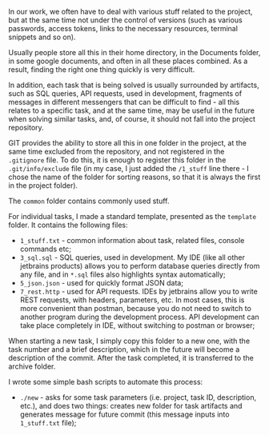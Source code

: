 In our work, we often have to deal with various stuff related to the project, but at the same time not under the control of versions (such as various passwords, access tokens, links to the necessary resources, terminal snippets and so on).

Usually people store all this in their home directory, in the Documents folder, in some google documents, and often in all these places combined. As a result, finding the right one thing quickly is very difficult.

In addition, each task that is being solved is usually surrounded by artifacts, such as SQL queries, API requests, used in development, fragments of messages in different messengers that can be difficult to find - all this relates to a specific task, and at the same time, may be useful in the future when solving similar tasks, and, of course, it should not fall into the project repository.

GIT provides the ability to store all this in one folder in the project, at the same time excluded from the repository, and not registered in the `.gitignore` file. To do this, it is enough to register this folder in the `.git/info/exclude` file (in my case, I just added the `/1_stuff` line there - I chose the name of the folder for sorting reasons, so that it is always the first in the project folder).

The `common` folder contains commonly used stuff.

For individual tasks, I made a standard template, presented as the `template` folder. It contains the following files:
* `1_stuff.txt` - common information about task, related files, console commands etc;
* `3_sql.sql` - SQL queries, used in development. My IDE (like all other jetbrains products) allows you to perform database queries directly from any file, and in `*.sql` files also highlights syntax automatically;
* `5_json.json` - used for quickly format JSON data;
* `7_rest.http` - used for API requests. IDEs by jetbrains allow you to write REST requests, with headers, parameters, etc. In most cases, this is more convenient than postman, because you do not need to switch to another program during the development process. API development can take place completely in IDE, without switching to postman or browser;

When starting a new task, I simply copy this folder to a new one, with the task number and a brief description, which in the future will become a description of the commit. After the task completed, it is transferred to the archive folder.

I wrote some simple bash scripts to automate this process:

* `./new` - asks for some task parameters (i.e. project, task ID, description, etc.), and does two things: creates new folder for task artifacts and generates message for future commit (this message inputs into `1_stuff.txt` file); 